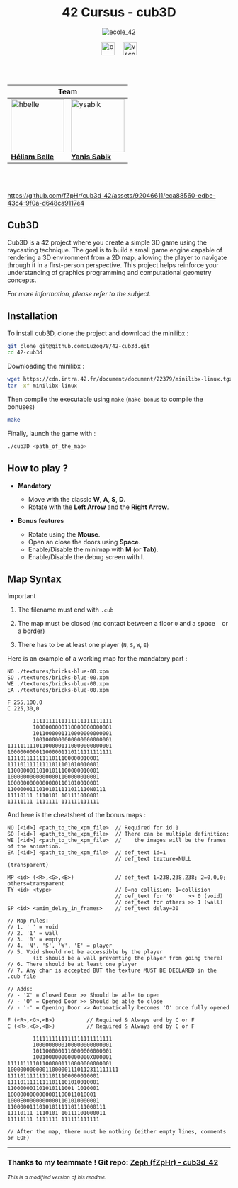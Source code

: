 <div align="center">

# 42 Cursus - cub3D

![ecole_42](https://github.com/ayogun/42-project-badges/blob/main/badges/cub3dm.png?raw=true)

<img src="https://cdn.jsdelivr.net/gh/devicons/devicon/icons/c/c-original.svg" height="30" alt="c" />
<img width="12" />
<img src="https://cdn.jsdelivr.net/gh/devicons/devicon/icons/vscode/vscode-original.svg" height="30" alt="vscode" />

<br><br>

<table><thead><tr>
	<th colspan=2><strong id="team">Team</strong></th>
</tr></thead><tbody><tr>
	<td>
		<a href="https://profile.intra.42.fr/users/hbelle" target="_blank">
			<img src="https://cdn.intra.42.fr/users/55a660712aea8550796f5bca9f1643bc/hbelle.jpg" height="120" alt="hbelle" />
			<br>
			<strong>Héliam Belle</strong>
		</a>
	</td>
	<td>
		<a href="https://profile.intra.42.fr/users/ysabik" target="_blank">
			<img src="https://cdn.intra.42.fr/users/1046eb06e67db02233dde6a9528d95bc/ysabik.jpg" height="120" alt="ysabik" />
			<br>
			<strong>Yanis Sabik</strong>
		</a>
	</td>
</tr></tbody></table>

<br><br>

</div>


https://github.com/fZpHr/cub3d_42/assets/92046611/eca88560-edbe-43c4-9f0a-d648ca9117e4


## Cub3D

Cub3D is a 42 project where you create a simple 3D game using the raycasting technique.
The goal is to build a small game engine capable of rendering a 3D environment from a 2D map,
allowing the player to navigate through it in a first-person perspective. This project helps
reinforce your understanding of graphics programming and computational geometry concepts.

*For more information, please refer to the subject.*


## Installation

To install cub3D, clone the project and download the minilibx :
```bash
git clone git@github.com:Luzog78/42-cub3d.git
cd 42-cub3d
```

Downloading the minilibx :
```bash
wget https://cdn.intra.42.fr/document/document/22379/minilibx-linux.tgz
tar -xf minilibx-linux
```

Then compile the executable using `make` (`make bonus` to compile the bonuses)
```bash
make
```

Finally, launch the game with :
```bash
./cub3D <path_of_the_map>
```


## How to play ?

- **Mandatory**
  - Move with the classic **W**, **A**, **S**, **D**.
  - Rotate with the **Left Arrow** and the **Right Arrow**.

- **Bonus features**
  - Rotate using the **Mouse**.
  - Open an close the doors using **Space**.
  - Enable/Disable the minimap with **M** (or **Tab**).
  - Enable/Disable the debug screen with **I**.


## Map Syntax

> [!IMPORTANT]
> 
> 1. The filename must end with `.cub`
> 
> 2. The map must be closed (no contact between a floor `0` and a space ` ` or a border)
> 
> 3. There has to be at least one player (`N`, `S`, `W`, `E`)

Here is an example of a working map for the mandatory part :
```cub
NO ./textures/bricks-blue-00.xpm
SO ./textures/bricks-blue-00.xpm
WE ./textures/bricks-blue-00.xpm
EA ./textures/bricks-blue-00.xpm

F 255,100,0
C 225,30,0

        1111111111111111111111111
        1000000000110000000000001
        1011000001110000000000001
        1001000000000000000000001
111111111011000001110000000000001
100000000011000001110111111111111
11110111111111011100000010001
11110111111111011101010010001
11000000110101011100000010001
10000000000000001100000010001
10000000000000001101010010001
11000001110101011111011110N0111
11110111 1110101 101111010001
11111111 1111111 111111111111
```
And here is the cheatsheet of the bonus maps :
```cub
NO [<id>] <path_to_the_xpm_file>  // Required for id 1
SO [<id>] <path_to_the_xpm_file>  // There can be multiple definition:
WE [<id>] <path_to_the_xpm_file>  //    the images will be the frames of the animation.
EA [<id>] <path_to_the_xpm_file>  // def_text id=1
                                  // def_text texture=NULL (transparent)

MP <id> (<R>,<G>,<B>)             // def_text 1=238,238,238; 2=0,0,0; others=transparent
TY <id> <type>                    // 0=no collision; 1=collision
                                  // def_text for '0'    >> 0 (void)
                                  // def_text for others >> 1 (wall)
SP <id> <amim_delay_in_frames>    // def_text delay=30

// Map rules:
// 1. ' ' = void
// 2. '1' = wall
// 3. '0' = empty
// 4. 'N', 'S', 'W', 'E' = player
// 5. Void should not be accessible by the player
        (it should be a wall preventing the player from going there)
// 6. There should be at least one player
// 7. Any char is accepted BUT the texture MUST BE DECLARED in the .cub file

// Adds:
// - 'X' = Closed Door >> Should be able to open
// - 'O' = Opened Door >> Should be able to close
// - '-' = Opening Door >> Automatically becomes 'O' once fully opened

F (<R>,<G>,<B>)          // Required & Always end by C or F
C (<R>,<G>,<B>)          // Required & Always end by C or F

        1111111111111111111111111
        1000000000100000000000001
        1011000001110000000000001
        100100000000000000X000001
111111111011000001110000000000001
10000000000011000001110112311111111
11110111111111011100000010001
11110111111111011101010010001
110000001101010111001 1010001
1000000000000001100011010001
1000E000000000001101010000001
1100000111010101111101111000111
11110111 1110101 10111101000011
11111111 1111111 111111111111

// After the map, there must be nothing (either empty lines, comments or EOF)
```

---

### Thanks to my teammate ! Git repo: [Zeph (fZpHr) - cub3d_42](https://github.com/fZpHr/cub3d_42)

<sup><i>This is a modified version of his readme.</i><sup>
